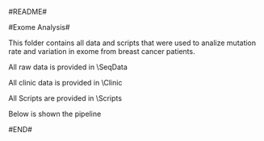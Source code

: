 #README#

#Exome Analysis#

This folder contains all data and scripts that were used to analize mutation rate and variation in exome from breast cancer patients.

All raw data is provided in \SeqData

All clinic data is provided in \Clinic

All Scripts are provided in \Scripts

Below is shown the pipeline

#END#
